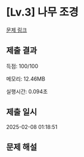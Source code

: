 # [Lv.3] 나무 조경
[문제 링크](https://softeer.ai/practice/7594)

## 제출 결과
득점: 100/100

메모리: 12.46MB

실행시간: 0.094초


## 제출 일시
2025-02-08 01:18:51


## 문제 해설
